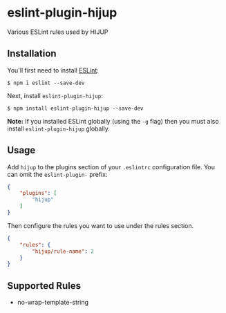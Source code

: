 # eslint-plugin-hijup

Various ESLint rules used by HIJUP

## Installation

You'll first need to install [ESLint](http://eslint.org):

```
$ npm i eslint --save-dev
```

Next, install `eslint-plugin-hijup`:

```
$ npm install eslint-plugin-hijup --save-dev
```

**Note:** If you installed ESLint globally (using the `-g` flag) then you must also install `eslint-plugin-hijup` globally.

## Usage

Add `hijup` to the plugins section of your `.eslintrc` configuration file. You can omit the `eslint-plugin-` prefix:

```json
{
    "plugins": [
        "hijup"
    ]
}
```


Then configure the rules you want to use under the rules section.

```json
{
    "rules": {
        "hijup/rule-name": 2
    }
}
```

## Supported Rules

* no-wrap-template-string
